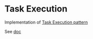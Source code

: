 # Task Execution

Implementation
of [Task Execution pattern](https://javaaidev.com/docs/agentic-patterns/patterns/task-execution)

See [doc](https://javaaidev.com/docs/agentic-patterns/reference-implementation/task-execution-agent)